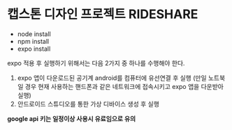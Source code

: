 # 캡스톤 디자인 프로젝트 RIDESHARE

-   node install
-   npm install
-   expo install

expo 적용 후 실행하기 위해서는 다음 2가지 중 하나를 수행해야 한다.

1. expo 앱이 다운로드된 공기계 android를 컴퓨터에 유선연결 후 실행 (만일 노트북일 경우 현재 사용하는 핸드폰과 같은 네트워크에 접속시키고 expo 앱을 다운받아 실행)
2. 안드로이드 스튜디오를 통한 가상 디바이스 생성 후 실행

**google api 키는 일정이상 사용시 유료임으로 유의**
